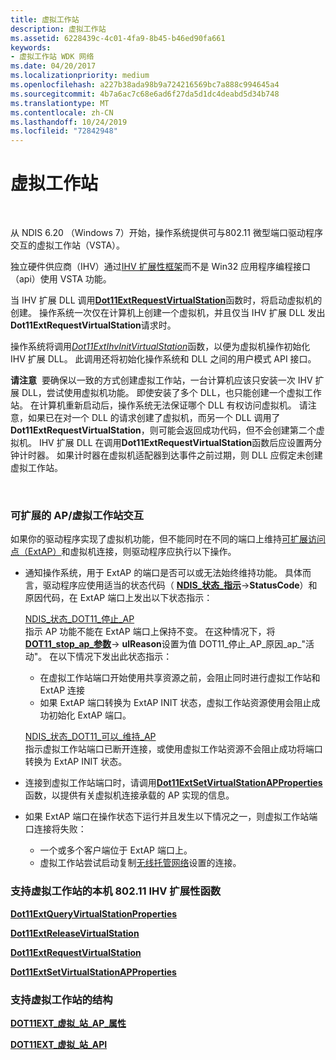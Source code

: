 ```yaml
---
title: 虚拟工作站
description: 虚拟工作站
ms.assetid: 6228439c-4c01-4fa9-8b45-b46ed90fa661
keywords:
- 虚拟工作站 WDK 网络
ms.date: 04/20/2017
ms.localizationpriority: medium
ms.openlocfilehash: a227b38ada98b9a724216569bc7a888c994645a4
ms.sourcegitcommit: 4b7a6ac7c68e6ad6f27da5d1dc4deabd5d34b748
ms.translationtype: MT
ms.contentlocale: zh-CN
ms.lasthandoff: 10/24/2019
ms.locfileid: "72842948"
---
```

# <a name="virtual-station"></a>虚拟工作站




 

从 NDIS 6.20 （Windows 7）开始，操作系统提供可与802.11 微型端口驱动程序交互的虚拟工作站（VSTA）。

独立硬件供应商（IHV）通过[IHV 扩展性框架](overview-of-ihv-extensibility.md)而不是 Win32 应用程序编程接口（api）使用 VSTA 功能。

当 IHV 扩展 DLL 调用[**Dot11ExtRequestVirtualStation**](https://docs.microsoft.com/windows-hardware/drivers/ddi/wlanihv/nc-wlanihv-dot11ext_request_virtual_station)函数时，将启动虚拟机的创建。 操作系统一次仅在计算机上创建一个虚拟机，并且仅当 IHV 扩展 DLL 发出**Dot11ExtRequestVirtualStation**请求时。

操作系统将调用[*Dot11ExtIhvInitVirtualStation*](https://docs.microsoft.com/windows-hardware/drivers/ddi/wlanihv/nc-wlanihv-dot11extihv_init_virtual_station)函数，以便为虚拟机操作初始化 IHV 扩展 DLL。 此调用还将初始化操作系统和 DLL 之间的用户模式 API 接口。

**请注意**  要确保以一致的方式创建虚拟工作站，一台计算机应该只安装一次 IHV 扩展 DLL，尝试使用虚拟机功能。 即使安装了多个 DLL，也只能创建一个虚拟工作站。 在计算机重新启动后，操作系统无法保证哪个 DLL 有权访问虚拟机。 请注意，如果已在对一个 DLL 的请求创建了虚拟机，而另一个 DLL 调用了**Dot11ExtRequestVirtualStation**，则可能会返回成功代码，但不会创建第二个虚拟机。
IHV 扩展 DLL 在调用**Dot11ExtRequestVirtualStation**函数后应设置两分钟计时器。 如果计时器在虚拟机适配器到达事件之前过期，则 DLL 应假定未创建虚拟工作站。

 

### <a href="" id="extensible-ap-virtual-station-interactions"></a>可扩展的 AP/虚拟工作站交互

如果你的驱动程序实现了虚拟机功能，但不能同时在不同的端口上维持[可扩展访问点（ExtAP）](extensible-access-point-operation-mode.md)和虚拟机连接，则驱动程序应执行以下操作。

-   通知操作系统，用于 ExtAP 的端口是否可以或无法始终维持功能。 具体而言，驱动程序应使用适当的状态代码（ [**NDIS\_状态\_指示**](https://docs.microsoft.com/windows-hardware/drivers/ddi/ndis/ns-ndis-_ndis_status_indication)-&gt;**StatusCode**）和原因代码，在 ExtAP 端口上发出以下状态指示：

    <a href="" id="ndis-status-dot11-stop-ap"></a>[NDIS\_状态\_DOT11\_停止\_AP](https://docs.microsoft.com/windows-hardware/drivers/network/ndis-status-dot11-stop-ap)  
    指示 AP 功能不能在 ExtAP 端口上保持不变。 在这种情况下，将[**DOT11\_stop\_ap\_参数**](https://docs.microsoft.com/windows-hardware/drivers/ddi/windot11/ns-windot11-_dot11_stop_ap_parameters)-&gt; **ulReason**设置为值 DOT11\_停止\_AP\_原因\_ap\_"活动"。 在以下情况下发出此状态指示：

    -   在虚拟工作站端口开始使用共享资源之前，会阻止同时进行虚拟工作站和 ExtAP 连接
    -   如果 ExtAP 端口转换为 ExtAP INIT 状态，虚拟工作站资源使用会阻止成功初始化 ExtAP 端口。

    <a href="" id="---------ndis-status-dot11-can-sustain-ap"></a>[NDIS\_状态\_DOT11\_可以\_维持\_AP](https://docs.microsoft.com/windows-hardware/drivers/network/ndis-status-dot11-can-sustain-ap)  
    指示虚拟工作站端口已断开连接，或使用虚拟工作站资源不会阻止成功将端口转换为 ExtAP INIT 状态。

-   连接到虚拟工作站端口时，请调用[**Dot11ExtSetVirtualStationAPProperties**](https://docs.microsoft.com/windows-hardware/drivers/ddi/wlanihv/nc-wlanihv-dot11ext_set_virtual_station_ap_properties)函数，以提供有关虚拟机连接承载的 AP 实现的信息。

-   如果 ExtAP 端口在操作状态下运行并且发生以下情况之一，则虚拟工作站端口连接将失败：
    -   一个或多个客户端位于 ExtAP 端口上。
    -   虚拟工作站尝试启动复制[无线托管网络](https://go.microsoft.com/fwlink/p/?linkid=152328)设置的连接。

### <a href="" id="native-802-11-ihv-extensibility-functions-that-support-a-virtual-stati"></a>支持虚拟工作站的本机 802.11 IHV 扩展性函数

[**Dot11ExtQueryVirtualStationProperties**](https://docs.microsoft.com/windows-hardware/drivers/ddi/wlanihv/nc-wlanihv-dot11ext_query_virtual_station_properties)

[**Dot11ExtReleaseVirtualStation**](https://docs.microsoft.com/windows-hardware/drivers/ddi/wlanihv/nc-wlanihv-dot11ext_release_virtual_station)

[**Dot11ExtRequestVirtualStation**](https://docs.microsoft.com/windows-hardware/drivers/ddi/wlanihv/nc-wlanihv-dot11ext_request_virtual_station)

[**Dot11ExtSetVirtualStationAPProperties**](https://docs.microsoft.com/windows-hardware/drivers/ddi/wlanihv/nc-wlanihv-dot11ext_set_virtual_station_ap_properties)

### <a href="" id="structures-that-support-a-virtual-station"></a>支持虚拟工作站的结构

[**DOT11EXT\_虚拟\_站\_AP\_属性**](https://docs.microsoft.com/windows-hardware/drivers/ddi/wlanihv/ns-wlanihv-_dot11ext_virtual_station_ap_property)

[**DOT11EXT\_虚拟\_站\_API**](https://docs.microsoft.com/windows-hardware/drivers/ddi/wlanihv/ns-wlanihv-_dot11ext_virtual_station_apis)

 

 





